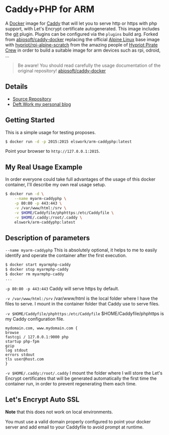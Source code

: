 # Caddy+PHP for ARM

A [Docker](http://docker.com) image for [Caddy](http://caddyserver.com) that will let you to serve http or https with php support, with Let's Encrypt certificate autogenerated. This image includes the [git](http://caddyserver.com/docs/git) plugin. Plugins can be configured via the `plugins` build arg. Forked from [abiosoft/caddy-docker](https://github.com/abiosoft/caddy-docker) replacing the official [Alpine Linux](https://alpinelinux.org) base image with [hypriot/rpi-alpine-scratch](https://github.com/hypriot/rpi-alpine-scratch) from the amazing people of [Hypriot Pirate Crew](http://blog.hypriot.com/) in order to build a suitable image for arm devices such as rpi, odroid, ...

> Be aware! You should read carefully the usage documentation of the original repository! [abiosoft/caddy-docker](https://github.com/abiosoft/caddy-docker)

## Details
- [Source Repository](https://github.com/DeftWork/caddyphp-docker)
- [Deft.Work my personal blog](http://deft.work)

## Getting Started

This is a simple usage for testing proposes.

```sh
$ docker run -d -p 2015:2015 elswork/arm-caddyphp:latest
```

Point your browser to `http://127.0.0.1:2015`.

## My Real Usage Example

In order everyone could take full advantages of the usage of this docker container, I'll describe my own real usage setup.
```sh
$ docker run -d \
    --name myarm-caddyphp \
    -p 80:80 -p 443:443 \
    -v /var/www/html:/srv \
    -v $HOME/Caddyfile/phphttps:/etc/Caddyfile \
    -v $HOME/.caddy:/root/.caddy \
    elswork/arm-caddyphp:latest
```

## Description of parameters

`--name myarm-caddyphp` This is absolutely optional, it helps to me to easily identify and operate the container after the first execution.
```sh
$ docker start myarmphp-caddy
$ docker stop myarmphp-caddy
$ docker rm myarmphp-caddy
...
```
`-p 80:80 -p 443:443` Caddy will serve https by default.

`-v /var/www/html:/srv` /var/www/html is the local folder where I have the files to serve. I mount in the container folder that Caddy use to serve files.

`-v $HOME/Caddyfile/phphttps:/etc/Caddyfile` $HOME/Caddyfile/phphttps is my Caddy configuration file. 
```
mydomain.com, www.mydomain.com {
browse
fastcgi / 127.0.0.1:9000 php
startup php-fpm
gzip
log stdout
errors stdout
tls user@host.com
}
```

`-v $HOME/.caddy:/root/.caddy` I mount the folder where I will store the Let's Encrypt certificates that will be generated automatically the first time the container run, in order to prevent regenerating them each time.

## Let's Encrypt Auto SSL
**Note** that this does not work on local environments.

You must use a valid domain properly configured to point your docker server and add email to your Caddyfile to avoid prompt at runtime.
